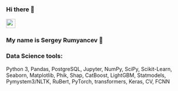 ### Hi there 👋

<p> <a href="https://t.me/sergalrum"><img src="https://img.shields.io/badge/-telegram-red?color=blue&logo=telegram&logoColor=white" height=25></a> </p>

### My name is Sergey Rumyancev :raising_hand: 



### Data Science tools:
Python 3, Pandas, PostgreSQL, Jupyter, NumPy, SciPy, Scikit-Learn, Seaborn, Matplotlib, Phik, Shap, CatBoost, LightGBM, Statmodels, Pymystem3/NLTK, RuBert, PyTorch, transformers, Keras, CV, FCNN 
